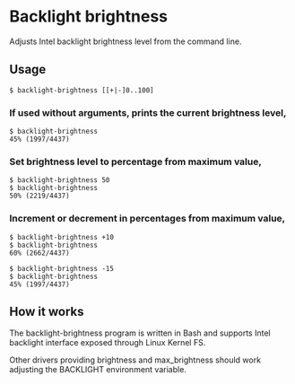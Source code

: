 # Backlight brightness

Adjusts Intel backlight brightness level from the command line.

## Usage

```
$ backlight-brightness [[+|-]0..100]
```

### If used without arguments, prints the current brightness level,

```
$ backlight-brightness
45% (1997/4437)
```

### Set brightness level to percentage from maximum value,

```
$ backlight-brightness 50
$ backlight-brightness
50% (2219/4437)
```

### Increment or decrement in percentages from maximum value,

```
$ backlight-brightness +10
$ backlight-brightness
60% (2662/4437)

$ backlight-brightness -15
$ backlight-brightness
45% (1997/4437)
```

## How it works

The backlight-brightness program is written in Bash and supports Intel backlight interface exposed through Linux Kernel FS.

Other drivers providing brightness and max_brightness should work adjusting the BACKLIGHT environment variable.
